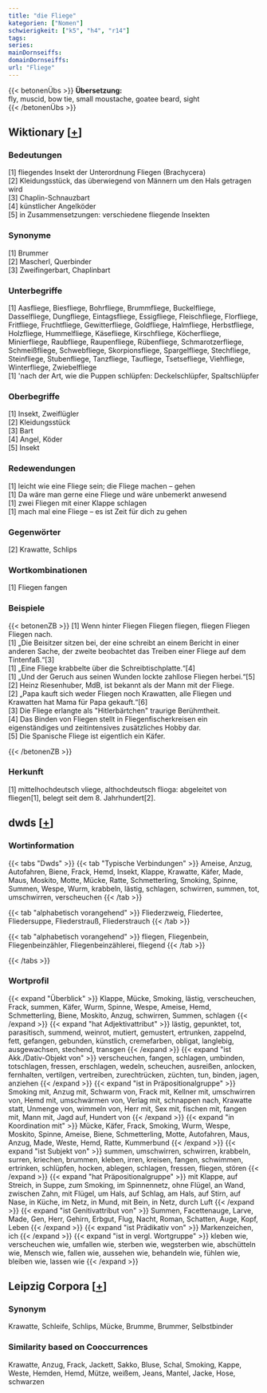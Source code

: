 ```yaml
---
title: "die Fliege"
kategorien: ["Nomen"]
schwierigkeit: ["k5", "h4", "r14"]
tags:
series:
mainDornseiffs:
domainDornseiffs:
url: "Fliege"
---
```


{{< betonenÜbs >}}
**Übersetzung:**  
fly, muscid, bow tie, small moustache, goatee beard, sight  
{{< /betonenÜbs >}}

## Wiktionary [[+](https://de.wiktionary.org/wiki/Fliege)]

### Bedeutungen
[1] fliegendes Insekt der Unterordnung Fliegen (Brachycera)  
[2] Kleidungsstück, das überwiegend von Männern um den Hals getragen wird  
[3] Chaplin-Schnauzbart  
[4] künstlicher Angelköder  
[5] in Zusammensetzungen: verschiedene fliegende Insekten  

### Synonyme
[1] Brummer  
[2] Mascherl, Querbinder  
[3] Zweifingerbart, Chaplinbart  

### Unterbegriffe
[1] Aasfliege, Biesfliege, Bohrfliege, Brummfliege, Buckelfliege, Dasselfliege, Dungfliege, Eintagsfliege, Essigfliege, Fleischfliege, Florfliege, Fritfliege, Fruchtfliege, Gewitterfliege, Goldfliege, Halmfliege, Herbstfliege, Holzfliege, Hummelfliege, Käsefliege, Kirschfliege, Köcherfliege, Minierfliege, Raubfliege, Raupenfliege, Rübenfliege, Schmarotzerfliege, Schmeißfliege, Schwebfliege, Skorpionsfliege, Spargelfliege, Stechfliege, Steinfliege, Stubenfliege, Tanzfliege, Taufliege, Tsetsefliege, Viehfliege, Winterfliege, Zwiebelfliege  
[1] 'nach der Art, wie die Puppen schlüpfen: Deckelschlüpfer, Spaltschlüpfer  

### Oberbegriffe
[1] Insekt, Zweiflügler  
[2] Kleidungsstück  
[3] Bart  
[4] Angel, Köder  
[5] Insekt  

### Redewendungen
[1] leicht wie eine Fliege sein; die Fliege machen – gehen  
[1] Da wäre man gerne eine Fliege und wäre unbemerkt anwesend  
[1] zwei Fliegen mit einer Klappe schlagen  
[1] mach mal eine Fliege – es ist Zeit für dich zu gehen  

### Gegenwörter
[2] Krawatte, Schlips  

### Wortkombinationen
[1] Fliegen fangen  

### Beispiele
{{< betonenZB >}}
[1] Wenn hinter Fliegen Fliegen fliegen, fliegen Fliegen Fliegen nach.  
[1] „Die Beisitzer sitzen bei, der eine schreibt an einem Bericht in einer anderen Sache, der zweite beobachtet das Treiben einer Fliege auf dem Tintenfaß.“[3]  
[1] „Eine Fliege krabbelte über die Schreibtischplatte.“[4]  
[1] „Und der Geruch aus seinen Wunden lockte zahllose Fliegen herbei.“[5]  
[2] Heinz Riesenhuber, MdB, ist bekannt als der Mann mit der Fliege.  
[2] „Papa kauft sich weder Fliegen noch Krawatten, alle Fliegen und Krawatten hat Mama für Papa gekauft.“[6]  
[3] Die Fliege erlangte als "Hitlerbärtchen" traurige Berühmtheit.  
[4] Das Binden von Fliegen stellt in Fliegenfischerkreisen ein eigenständiges und zeitintensives zusätzliches Hobby dar.  
[5] Die Spanische Fliege ist eigentlich ein Käfer.  

{{< /betonenZB >}}
### Herkunft
[1] mittelhochdeutsch vliege, althochdeutsch flioga: abgeleitet von fliegen[1], belegt seit dem 8. Jahrhundert[2].  



## dwds [[+](https://www.dwds.de/wb/Fliege)]

### Wortinformation
{{< tabs "Dwds" >}}
{{< tab "Typische Verbindungen" >}}
Ameise, Anzug, Autofahren, Biene, Frack, Hemd, Insekt, Klappe, Krawatte, Käfer, Made, Maus, Moskito, Motte, Mücke, Ratte, Schmetterling, Smoking, Spinne, Summen, Wespe, Wurm, krabbeln, lästig, schlagen, schwirren, summen, tot, umschwirren, verscheuchen
{{< /tab >}}

{{< tab "alphabetisch vorangehend" >}}
Fliederzweig, Fliedertee, Fliedersuppe, Fliederstrauß, Fliederstrauch
{{< /tab >}}

{{< tab "alphabetisch vorangehend" >}}
fliegen, Fliegenbein, Fliegenbeinzähler, Fliegenbeinzählerei, fliegend
{{< /tab >}}

{{< /tabs >}}

### Wortprofil
{{< expand "Überblick" >}} Klappe, Mücke, Smoking, lästig, verscheuchen, Frack, summen, Käfer, Wurm, Spinne, Wespe, Ameise, Hemd, Schmetterling, Biene, Moskito, Anzug, schwirren, Summen, schlagen {{< /expand >}}
{{< expand "hat Adjektivattribut" >}} lästig, gepunktet, tot, parasitisch, summend, weinrot, mutiert, gemustert, ertrunken, zappelnd, fett, gefangen, gebunden, künstlich, cremefarben, obligat, langlebig, ausgewachsen, stechend, transgen {{< /expand >}}
{{< expand "ist Akk./Dativ-Objekt von" >}} verscheuchen, fangen, schlagen, umbinden, totschlagen, fressen, erschlagen, wedeln, scheuchen, ausreißen, anlocken, fernhalten, vertilgen, vertreiben, zurechtrücken, züchten, tun, binden, jagen, anziehen {{< /expand >}}
{{< expand "ist in Präpositionalgruppe" >}} Smoking mit, Anzug mit, Schwarm von, Frack mit, Kellner mit, umschwirren von, Hemd mit, umschwärmen von, Verlag mit, schnappen nach, Krawatte statt, Unmenge von, wimmeln von, Herr mit, Sex mit, fischen mit, fangen mit, Mann mit, Jagd auf, Hundert von {{< /expand >}}
{{< expand "in Koordination mit" >}} Mücke, Käfer, Frack, Smoking, Wurm, Wespe, Moskito, Spinne, Ameise, Biene, Schmetterling, Motte, Autofahren, Maus, Anzug, Made, Weste, Hemd, Ratte, Kummerbund {{< /expand >}}
{{< expand "ist Subjekt von" >}} summen, umschwirren, schwirren, krabbeln, surren, kriechen, brummen, kleben, irren, kreisen, fangen, schwimmen, ertrinken, schlüpfen, hocken, ablegen, schlagen, fressen, fliegen, stören {{< /expand >}}
{{< expand "hat Präpositionalgruppe" >}} mit Klappe, auf Streich, in Suppe, zum Smoking, im Spinnennetz, ohne Flügel, an Wand, zwischen Zahn, mit Flügel, um Hals, auf Schlag, am Hals, auf Stirn, auf Nase, in Küche, im Netz, in Mund, mit Bein, in Netz, durch Luft {{< /expand >}}
{{< expand "ist Genitivattribut von" >}} Summen, Facettenauge, Larve, Made, Gen, Herr, Gehirn, Erbgut, Flug, Nacht, Roman, Schatten, Auge, Kopf, Leben {{< /expand >}}
{{< expand "ist Prädikativ von" >}} Markenzeichen, ich {{< /expand >}}
{{< expand "ist in vergl. Wortgruppe" >}} kleben wie, verscheuchen wie, umfallen wie, sterben wie, wegsterben wie, abschütteln wie, Mensch wie, fallen wie, aussehen wie, behandeln wie, fühlen wie, bleiben wie, lassen wie {{< /expand >}}

## Leipzig Corpora [[+](https://corpora.uni-leipzig.de/en/res?word=Fliege&corpusId=deu_newscrawl-public_2018)]


### Synonym
Krawatte, Schleife, Schlips, Mücke, Brumme, Brummer, Selbstbinder


### Similarity based on Cooccurrences
Krawatte, Anzug, Frack, Jackett, Sakko, Bluse, Schal, Smoking, Kappe, Weste, Hemden, Hemd, Mütze, weißem, Jeans, Mantel, Jacke, Hose, schwarzen


